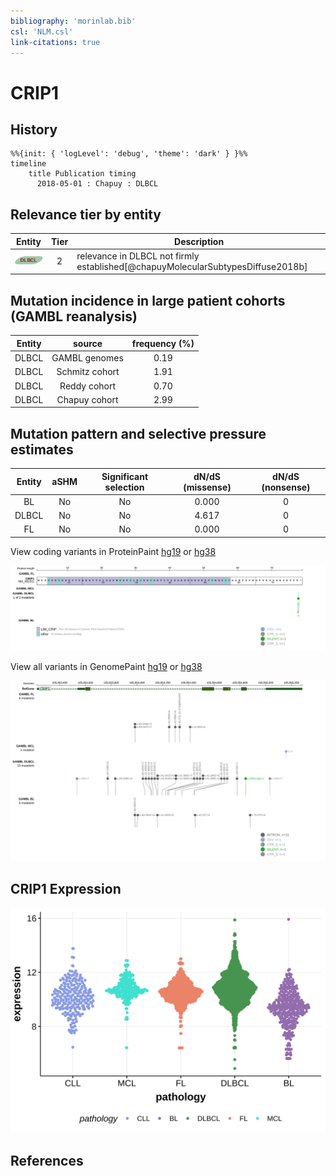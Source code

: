 ```yaml
---
bibliography: 'morinlab.bib'
csl: 'NLM.csl'
link-citations: true
---
```

# CRIP1

## History

```mermaid
%%{init: { 'logLevel': 'debug', 'theme': 'dark' } }%%
timeline
    title Publication timing
      2018-05-01 : Chapuy : DLBCL
```

## Relevance tier by entity

|Entity|Tier|Description                              |
|:------:|:----:|-----------------------------------------|
|![DLBCL](images/icons/DLBCL_tier2.png) |2   |relevance in DLBCL not firmly established[@chapuyMolecularSubtypesDiffuse2018b]|

## Mutation incidence in large patient cohorts (GAMBL reanalysis)

|Entity|source        |frequency (%)|
|:------:|:--------------:|:-------------:|
|DLBCL |GAMBL genomes |0.19         |
|DLBCL |Schmitz cohort|1.91         |
|DLBCL |Reddy cohort  |0.70         |
|DLBCL |Chapuy cohort |2.99         |

## Mutation pattern and selective pressure estimates

|Entity|aSHM|Significant selection|dN/dS (missense)|dN/dS (nonsense)|
|:------:|:----:|:---------------------:|:----------------:|:----------------:|
|BL    |No  |No                   |0.000           |0               |
|DLBCL |No  |No                   |4.617           |0               |
|FL    |No  |No                   |0.000           |0               |




View coding variants in ProteinPaint [hg19](https://morinlab.github.io/LLMPP/GAMBL/CRIP1_protein.html)  or [hg38](https://morinlab.github.io/LLMPP/GAMBL/CRIP1_protein_hg38.html)

![](images/proteinpaint/CRIP1_NM_001311.svg)

View all variants in GenomePaint [hg19](https://morinlab.github.io/LLMPP/GAMBL/CRIP1.html)  or [hg38](https://morinlab.github.io/LLMPP/GAMBL/CRIP1_hg38.html)

![](images/proteinpaint/CRIP1.svg)

## CRIP1 Expression
![](images/gene_expression/CRIP1_by_pathology.svg)
<!-- ORIGIN: chapuyMolecularSubtypesDiffuse2018b -->
<!-- DLBCL: chapuyMolecularSubtypesDiffuse2018b -->

## References
